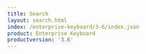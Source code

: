 ```yaml
---
title: Search
layout: search.html
index: /enterprise-keyboard/3-6/index.json
product: Enterprise Keyboard
productversion: '3.6'
---
```

